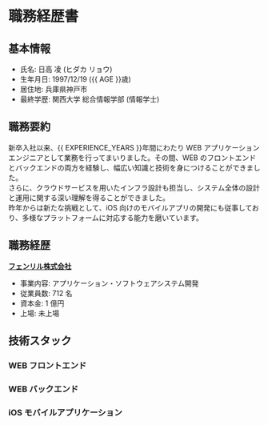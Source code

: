 <script setup>
  import { AGE, EXPERIENCE_YEARS }from "../src/utils"
  
  import LastUpdated from "../src/components/LastUpdated.vue"
  import Project from "../src/components/Project.vue"
  import Skills from "../src/components/Skills.vue"
  
  // データ
  import { data as projects } from './.vitepress/data/project.data.ts'
  import { data as skillStacks } from './.vitepress/data/skill.data.ts'
</script>

# 職務経歴書

<!-- 最終更新日 -->
<LastUpdated />

## 基本情報

- 氏名: 日高 凌 (ヒダカ リョウ)
- 生年月日: 1997/12/19 ({{ AGE }}歳)
- 居住地: 兵庫県神戸市
- 最終学歴: 関西大学 総合情報学部 (情報学士)

## 職務要約

新卒入社以来、{{ EXPERIENCE_YEARS }}年間にわたり WEB アプリケーションエンジニアとして業務を行ってまいりました。その間、WEB のフロントエンドとバックエンドの両方を経験し、幅広い知識と技術を身につけることができました。 <br />
さらに、クラウドサービスを用いたインフラ設計も担当し、システム全体の設計と運用に関する深い理解を得ることができました。 <br />
昨年からは新たな挑戦として、iOS 向けのモバイルアプリの開発にも従事しており、多様なプラットフォームに対応する能力を磨いています。

## 職務経歴

[**フェンリル株式会社**](https://www.fenrir-inc.com/)

- 事業内容: アプリケーション・ソフトウェアシステム開発
- 従業員数: 712 名
- 資本金: 1 億円
- 上場: 未上場

<!-- プロジェクト経歴 -->
<Project v-for="(project, index) in projects" :key="index" :project="project" />

## 技術スタック

### WEB フロントエンド

<Skills :skills="skillStacks.web.frontend" />

### WEB バックエンド

<Skills :skills="skillStacks.web.backend" />

### iOS モバイルアプリケーション

<Skills :skills="skillStacks.iOS" />
